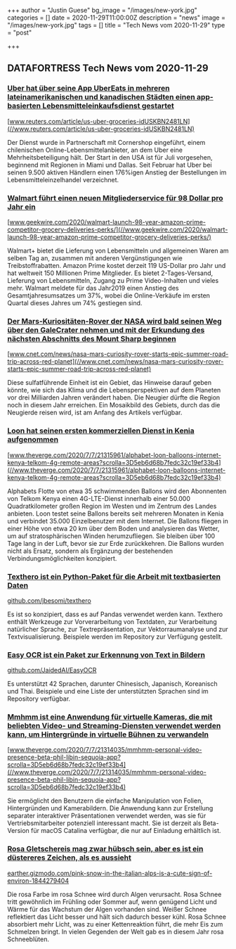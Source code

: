 +++
author = "Justin Guese"
bg_image = "/images/new-york.jpg"
categories = []
date = 2020-11-29T11:00:00Z
description = "news"
image = "/images/new-york.jpg"
tags = []
title = "Tech News vom 2020-11-29"
type = "post"

+++

        
## DATAFORTRESS Tech News vom 2020-11-29



### [Uber hat über seine App UberEats in mehreren lateinamerikanischen und kanadischen Städten einen app-basierten Lebensmitteleinkaufsdienst gestartet](//www.reuters.com/article/us-uber-groceries-idUSKBN2481LN)


[www.reuters.com/article/us-uber-groceries-idUSKBN2481LN](//www.reuters.com/article/us-uber-groceries-idUSKBN2481LN)


Der Dienst wurde in Partnerschaft mit Cornershop eingeführt, einem chilenischen Online-Lebensmittelanbieter, an dem Uber eine Mehrheitsbeteiligung hält. Der Start in den USA ist für Juli vorgesehen, beginnend mit Regionen in Miami und Dallas. Seit Februar hat Uber bei seinen 9.500 aktiven Händlern einen 176%igen Anstieg der Bestellungen im Lebensmitteleinzelhandel verzeichnet.


### [Walmart führt einen neuen Mitgliederservice für 98 Dollar pro Jahr ein](//www.geekwire.com/2020/walmart-launch-98-year-amazon-prime-competitor-grocery-deliveries-perks/)


[www.geekwire.com/2020/walmart-launch-98-year-amazon-prime-competitor-grocery-deliveries-perks/](//www.geekwire.com/2020/walmart-launch-98-year-amazon-prime-competitor-grocery-deliveries-perks/)


Walmart+ bietet die Lieferung von Lebensmitteln und allgemeinen Waren am selben Tag an, zusammen mit anderen Vergünstigungen wie Treibstoffrabatten. Amazon Prime kostet derzeit 119 US-Dollar pro Jahr und hat weltweit 150 Millionen Prime Mitglieder. Es bietet 2-Tages-Versand, Lieferung von Lebensmitteln, Zugang zu Prime Video-Inhalten und vieles mehr. Walmart meldete für das Jahr2019 einen Anstieg des Gesamtjahresumsatzes um 37%, wobei die Online-Verkäufe im ersten Quartal dieses Jahres um 74% gestiegen sind.


### [Der Mars-Kuriositäten-Rover der NASA wird bald seinen Weg über den GaleCrater nehmen und mit der Erkundung des nächsten Abschnitts des Mount Sharp beginnen](//www.cnet.com/news/nasa-mars-curiosity-rover-starts-epic-summer-road-trip-across-red-planet)


[www.cnet.com/news/nasa-mars-curiosity-rover-starts-epic-summer-road-trip-across-red-planet](//www.cnet.com/news/nasa-mars-curiosity-rover-starts-epic-summer-road-trip-across-red-planet)


Diese sulfatführende Einheit ist ein Gebiet, das Hinweise darauf geben könnte, wie sich das Klima und die Lebensperspektiven auf dem Planeten vor drei Milliarden Jahren verändert haben. Die Neugier dürfte die Region noch in diesem Jahr erreichen. Ein Mosaikbild des Gebiets, durch das die Neugierde reisen wird, ist am Anfang des Artikels verfügbar.


### [Loon hat seinen ersten kommerziellen Dienst in Kenia aufgenommen](//www.theverge.com/2020/7/7/21315961/alphabet-loon-balloons-internet-kenya-telkom-4g-remote-areas?scrolla=3D5eb6d68b7fedc32c19ef33b4)


[www.theverge.com/2020/7/7/21315961/alphabet-loon-balloons-internet-kenya-telkom-4g-remote-areas?scrolla=3D5eb6d68b7fedc32c19ef33b4](//www.theverge.com/2020/7/7/21315961/alphabet-loon-balloons-internet-kenya-telkom-4g-remote-areas?scrolla=3D5eb6d68b7fedc32c19ef33b4)


Alphabets Flotte von etwa 35 schwimmenden Ballons wird den Abonnenten von Telkom Kenya einen 4G-LTE-Dienst innerhalb einer 50.000 Quadratkilometer großen Region im Westen und im Zentrum des Landes anbieten. Loon testet seine Ballons bereits seit mehreren Monaten in Kenia und verbindet 35.000 Einzelbenutzer mit dem Internet. Die Ballons fliegen in einer Höhe von etwa 20 km über dem Boden und analysieren das Wetter, um auf stratosphärischen Winden herumzufliegen. Sie bleiben über 100 Tage lang in der Luft, bevor sie zur Erde zurückkehren. Die Ballons wurden nicht als Ersatz, sondern als Ergänzung der bestehenden Verbindungsmöglichkeiten konzipiert.


### [Texthero ist ein Python-Paket für die Arbeit mit textbasierten Daten](//github.com/jbesomi/texthero)


[github.com/jbesomi/texthero](//github.com/jbesomi/texthero)


Es ist so konzipiert, dass es auf Pandas verwendet werden kann. Texthero enthält Werkzeuge zur Vorverarbeitung von Textdaten, zur Verarbeitung natürlicher Sprache, zur Textrepräsentation, zur Vektorraumanalyse und zur Textvisualisierung. Beispiele werden im Repository zur Verfügung gestellt.


### [Easy OCR ist ein Paket zur Erkennung von Text in Bildern](//github.com/JaidedAI/EasyOCR)


[github.com/JaidedAI/EasyOCR](//github.com/JaidedAI/EasyOCR)


Es unterstützt 42 Sprachen, darunter Chinesisch, Japanisch, Koreanisch und Thai. Beispiele und eine Liste der unterstützten Sprachen sind im Repository verfügbar.


### [Mmhmm ist eine Anwendung für virtuelle Kameras, die mit beliebten Video- und Streaming-Diensten verwendet werden kann, um Hintergründe in virtuelle Bühnen zu verwandeln](//www.theverge.com/2020/7/7/21314035/mmhmm-personal-video-presence-beta-phil-libin-sequoia-app?scrolla=3D5eb6d68b7fedc32c19ef33b4)


[www.theverge.com/2020/7/7/21314035/mmhmm-personal-video-presence-beta-phil-libin-sequoia-app?scrolla=3D5eb6d68b7fedc32c19ef33b4](//www.theverge.com/2020/7/7/21314035/mmhmm-personal-video-presence-beta-phil-libin-sequoia-app?scrolla=3D5eb6d68b7fedc32c19ef33b4)


Sie ermöglicht den Benutzern die einfache Manipulation von Folien, Hintergründen und Kamerabildern. Die Anwendung kann zur Erstellung separater interaktiver Präsentationen verwendet werden, was sie für Vertriebsmitarbeiter potenziell interessant macht. Sie ist derzeit als Beta-Version für macOS Catalina verfügbar, die nur auf Einladung erhältlich ist.


### [Rosa Gletschereis mag zwar hübsch sein, aber es ist ein düstereres Zeichen, als es aussieht](//earther.gizmodo.com/pink-snow-in-the-italian-alps-is-a-cute-sign-of-environ-1844279404)


[earther.gizmodo.com/pink-snow-in-the-italian-alps-is-a-cute-sign-of-environ-1844279404](//earther.gizmodo.com/pink-snow-in-the-italian-alps-is-a-cute-sign-of-environ-1844279404)


Die rosa Farbe im rosa Schnee wird durch Algen verursacht. Rosa Schnee tritt gewöhnlich im Frühling oder Sommer auf, wenn genügend Licht und Wärme für das Wachstum der Algen vorhanden sind. Weißer Schnee reflektiert das Licht besser und hält sich dadurch besser kühl. Rosa Schnee absorbiert mehr Licht, was zu einer Kettenreaktion führt, die mehr Eis zum Schmelzen bringt. In vielen Gegenden der Welt gab es in diesem Jahr rosa Schneeblüten.